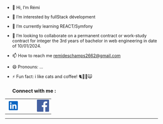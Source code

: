 - 👋 Hi, I’m Rémi
- 👀 I’m interested by fullStack dévelopment
- 🌱 I’m currently learning REACT/Symfony
- 💞️ I’m looking to collaborate on a permanent contract or work-study contract for integer the 3rd years of bachelor in web engineering in date of 10/01/2024.
- 📫 How to reach me remideschamps2662@gmail.com
- 😄 Pronouns: ...
- ⚡ Fun fact: i like cats and coffee! 🐈🐱‍👤🙀
  
  ### Connect with me :

<table style="border-collapse: collapse; border: none;">
  <tr style="border: none;">
    <td>
      <a href="https://www.linkedin.com/in/rémi-deschamps">
        <img src="./img/linkedIn.svg" alt="contact linked in" width="40"/>
      </a>
    </td>
    <td width="30"> <!-- Espace entre les images -->
    </td>
    <td>
      <a href="https://www.facebook.com/remi.deschamps.9">
        <img src="./img/facebook.jpg" alt="contact facebook" width="40"/>
      </a>
    </td>
  </tr>
</table>



  ---
  

<!---
jeSuisUnDeveloppeur/jeSuisUnDeveloppeur is a ✨ special ✨ repository because its `README.md` (this file) appears on your GitHub profile.
You can click the Preview link to take a look at your changes.
--->
